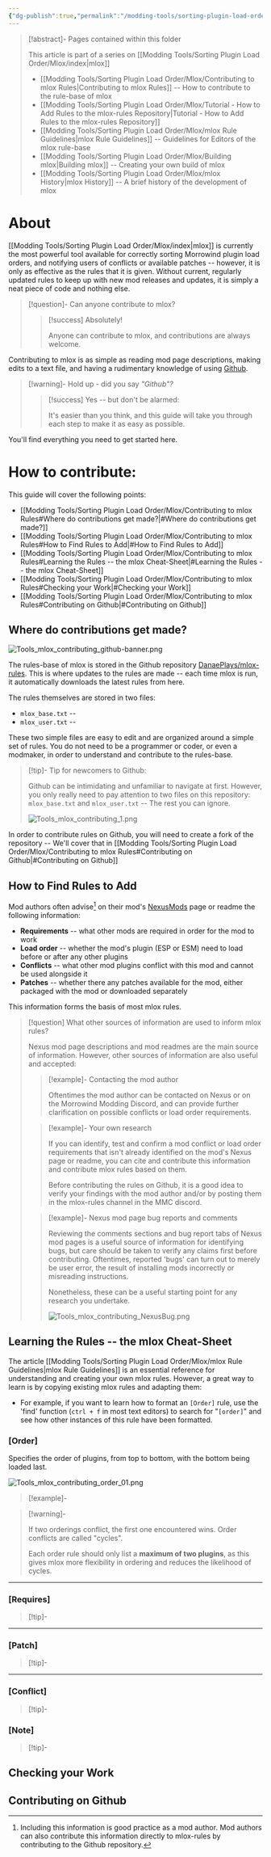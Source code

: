 ```yaml
---
{"dg-publish":true,"permalink":"/modding-tools/sorting-plugin-load-order/mlox/contributing-to-mlox-rules/","tags":["mlox","Github","Guides"]}
---
```



>[!abstract]- Pages contained within this folder 
>
>This article is part of a series on [[Modding Tools/Sorting Plugin Load Order/Mlox/index\|mlox]]
> 
>* [[Modding Tools/Sorting Plugin Load Order/Mlox/Contributing to mlox Rules\|Contributing to mlox Rules]] -- How to contribute to the rule-base of mlox 
>* [[Modding Tools/Sorting Plugin Load Order/Mlox/Tutorial - How to Add Rules to the mlox-rules Repository\|Tutorial - How to Add Rules to the mlox-rules Repository]]
>* [[Modding Tools/Sorting Plugin Load Order/Mlox/mlox Rule Guidelines\|mlox Rule Guidelines]] -- Guidelines for Editors of the mlox rule-base
>* [[Modding Tools/Sorting Plugin Load Order/Mlox/Building mlox\|Building mlox]] -- Creating your own build of mlox
>* [[Modding Tools/Sorting Plugin Load Order/Mlox/mlox History\|mlox History]] -- A brief history of the development of mlox 

# About

[[Modding Tools/Sorting Plugin Load Order/Mlox/index\|mlox]] is currently the most powerful tool available for correctly sorting Morrowind plugin load orders, and notifying users of conflicts or available patches -- however, it is only as effective as the rules that it is given. Without current, regularly updated rules to keep up with new mod releases and updates, it is simply a neat piece of code and nothing else.  

>[!question]- Can anyone contribute to mlox? 
> 
>>[!success] Absolutely!
>> 
>> Anyone can contribute to mlox, and contributions are always welcome. 

Contributing to mlox is as simple as reading mod page descriptions, making edits to a text file, and having a rudimentary knowledge of using [Github](https://github.com/).

>[!warning]- Hold up - did you say _"Github"?_ 
> 
>>[!success] Yes -- but don't be alarmed: 
>> 
>> It's easier than you think, and this guide will take you through each step to make it as easy as possible.

You'll find everything you need to get started here. 

# How to contribute: 

This guide will cover the following points:

- [[Modding Tools/Sorting Plugin Load Order/Mlox/Contributing to mlox Rules#Where do contributions get made?\|#Where do contributions get made?]] 
- [[Modding Tools/Sorting Plugin Load Order/Mlox/Contributing to mlox Rules#How to Find Rules to Add\|#How to Find Rules to Add]] 
- [[Modding Tools/Sorting Plugin Load Order/Mlox/Contributing to mlox Rules#Learning the Rules -- the mlox Cheat-Sheet\|#Learning the Rules -- the mlox Cheat-Sheet]]
- [[Modding Tools/Sorting Plugin Load Order/Mlox/Contributing to mlox Rules#Checking your Work\|#Checking your Work]] 
- [[Modding Tools/Sorting Plugin Load Order/Mlox/Contributing to mlox Rules#Contributing on Github\|#Contributing on Github]]

## Where do contributions get made?

![Tools_mlox_contributing_github-banner.png](/img/user/Assets/Modding%20Tools/mlox/Contributing%20to%20mlox%20Rules/Tools_mlox_contributing_github-banner.png)

The rules-base of mlox is stored in the Github repository [DanaePlays/mlox-rules](https://github.com/DanaePlays/mlox-rules). This is where updates to the rules are made -- each time mlox is run, it automatically downloads the latest rules from here.

The rules themselves are stored in two files:

* `mlox_base.txt` -- 
* `mlox_user.txt` -- 

These two simple files are easy to edit and are organized around a simple set of rules. You do not need to be a programmer or coder, or even a modmaker, in order to understand and contribute to the rules-base. 

>[!tip]- Tip for newcomers to Github:
>
> Github can be intimidating and unfamiliar to navigate at first. However, you only really need to pay attention to two files on this repository: `mlox_base.txt` and `mlox_user.txt` -- The rest you can ignore.
>
>![Tools_mlox_contributing_1.png](/img/user/Assets/Modding%20Tools/mlox/Contributing%20to%20mlox%20Rules/Tools_mlox_contributing_1.png)

In order to contribute rules on Github, you will need to create a fork of the repository -- We'll cover that in [[Modding Tools/Sorting Plugin Load Order/Mlox/Contributing to mlox Rules#Contributing on Github\|#Contributing on Github]]

## How to Find Rules to Add

Mod authors often advise[^1] on their mod's [NexusMods](https://www.nexusmods.com/morrowind) page or readme the following information:

* **Requirements** -- what other mods are required in order for the mod to work
* **Load order** -- whether the mod's plugin (ESP or ESM) need to load before or after any other plugins
* **Conflicts** -- what other mod plugins conflict with this mod and cannot be used alongside it
* **Patches** -- whether there any patches available for the mod, either packaged with the mod or downloaded separately

This information forms the basis of most mlox rules.

>[!question] What other sources of information are used to inform mlox rules?
> 
> Nexus mod page descriptions and mod readmes are the main source of information. However, other sources of information are also useful and accepted:
>  
>> [!example]- Contacting the mod author 
>> 
>> Oftentimes the mod author can be contacted on Nexus or on the Morrowind Modding Discord, and can provide further clarification on possible conflicts or load order requirements.
> 
>> [!example]- Your own research 
>>  
>> If you can identify, test and confirm a mod conflict or load order requirements that isn't already identified on the mod's Nexus page or readme, you can cite and contribute this information and contribute mlox rules based on them. 
>>
>> Before contributing the rules on Github, it is a good idea to verify your findings with the mod author and/or by posting them in the mlox-rules channel in the MMC discord.
>
>> [!example]- Nexus mod page bug reports and comments
>>  
>> Reviewing the comments sections and bug report tabs of Nexus mod pages is a useful source of information for identifying bugs, but care should be taken to verify any claims first before contributing. Oftentimes, reported 'bugs' can turn out to merely be user error, the result of installing mods incorrectly or misreading instructions. 
>> 
>> Nonetheless, these can be a useful starting point for any research you undertake. 
>>  
>> ![Tools_mlox_contributing_NexusBug.png](/img/user/Assets/Modding%20Tools/mlox/Contributing%20to%20mlox%20Rules/Tools_mlox_contributing_NexusBug.png) 



## Learning the Rules -- the mlox Cheat-Sheet 

The article [[Modding Tools/Sorting Plugin Load Order/Mlox/mlox Rule Guidelines\|mlox Rule Guidelines]] is an essential reference for understanding and creating your own mlox rules. However, a great way to learn is by copying existing mlox rules and adapting them:

- For example, if you want to learn how to format an `[Order]` rule, use the 'find' function (`ctrl + f` in most text editors) to search for "`[order]`" and see how other instances of this rule have been formatted.

### \[Order]

Specifies the order of plugins, from top to bottom, with the bottom being loaded last. 
 
![Tools_mlox_contributing_order_01.png](/img/user/Assets/Modding%20Tools/mlox/Contributing%20to%20mlox%20Rules/Tools_mlox_contributing_order_01.png)
 
>[!example]- 
> 
> 
> 
 
>[!warning]- 
> 
> If two orderings conflict, the first one encountered wins. Order conflicts are called "cycles". 
> 
> Each order rule should only list a **maximum of two plugins**, as this gives mlox more flexibility in ordering and reduces the likelihood of cycles.
 
--- 
 
### \[Requires] 
  
>[!tip]- 
> 
> 
 
--- 
 
### \[Patch] 
  
>[!tip]- 
> 
> 
 
--- 
 
### \[Conflict] 
 
>[!tip]- 
> 
> 
> 
 
### \[Note] 
 
>[!tip]- 
> 
> 
> 


## Checking your Work

## Contributing on Github

[^1]: Including this information is good practice as a mod author. Mod authors can also contribute this information directly to mlox-rules by contributing to the Github repository.